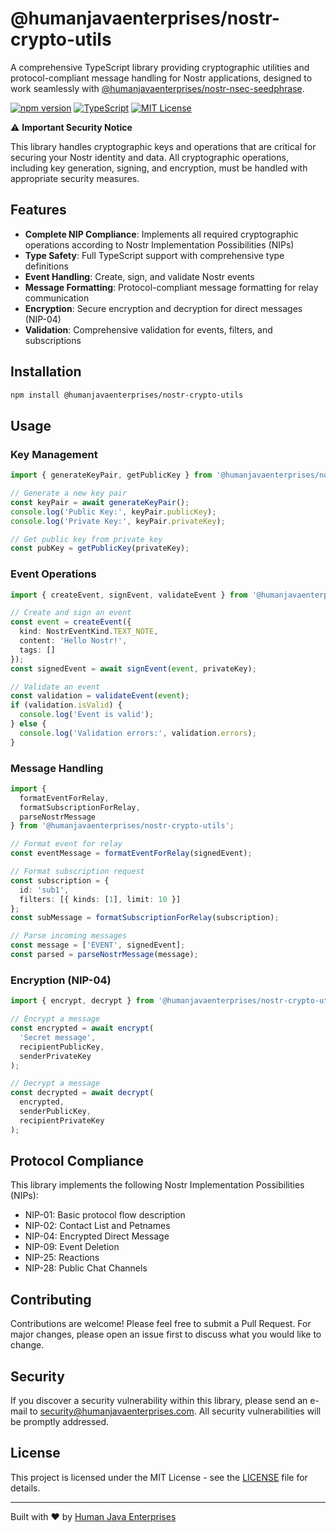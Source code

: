 # @humanjavaenterprises/nostr-crypto-utils

A comprehensive TypeScript library providing cryptographic utilities and protocol-compliant message handling for Nostr applications, designed to work seamlessly with [@humanjavaenterprises/nostr-nsec-seedphrase](https://github.com/HumanjavaEnterprises/nostr-nsec-seedphrase).

[![npm version](https://badge.fury.io/js/%40humanjavaenterprises%2Fnostr-crypto-utils.svg)](https://www.npmjs.com/package/@humanjavaenterprises/nostr-crypto-utils)
[![TypeScript](https://img.shields.io/badge/%3C%2F%3E-TypeScript-%230074c1.svg)](http://www.typescriptlang.org/)
[![MIT License](https://img.shields.io/badge/license-MIT-blue.svg)](https://github.com/HumanjavaEnterprises/nostr-crypto-utils/blob/main/LICENSE)

⚠️ **Important Security Notice**

This library handles cryptographic keys and operations that are critical for securing your Nostr identity and data. All cryptographic operations, including key generation, signing, and encryption, must be handled with appropriate security measures.

## Features

- **Complete NIP Compliance**: Implements all required cryptographic operations according to Nostr Implementation Possibilities (NIPs)
- **Type Safety**: Full TypeScript support with comprehensive type definitions
- **Event Handling**: Create, sign, and validate Nostr events
- **Message Formatting**: Protocol-compliant message formatting for relay communication
- **Encryption**: Secure encryption and decryption for direct messages (NIP-04)
- **Validation**: Comprehensive validation for events, filters, and subscriptions

## Installation

```bash
npm install @humanjavaenterprises/nostr-crypto-utils
```

## Usage

### Key Management

```typescript
import { generateKeyPair, getPublicKey } from '@humanjavaenterprises/nostr-crypto-utils';

// Generate a new key pair
const keyPair = await generateKeyPair();
console.log('Public Key:', keyPair.publicKey);
console.log('Private Key:', keyPair.privateKey);

// Get public key from private key
const pubKey = getPublicKey(privateKey);
```

### Event Operations

```typescript
import { createEvent, signEvent, validateEvent } from '@humanjavaenterprises/nostr-crypto-utils';

// Create and sign an event
const event = createEvent({
  kind: NostrEventKind.TEXT_NOTE,
  content: 'Hello Nostr!',
  tags: []
});
const signedEvent = await signEvent(event, privateKey);

// Validate an event
const validation = validateEvent(event);
if (validation.isValid) {
  console.log('Event is valid');
} else {
  console.log('Validation errors:', validation.errors);
}
```

### Message Handling

```typescript
import { 
  formatEventForRelay, 
  formatSubscriptionForRelay,
  parseNostrMessage 
} from '@humanjavaenterprises/nostr-crypto-utils';

// Format event for relay
const eventMessage = formatEventForRelay(signedEvent);

// Format subscription request
const subscription = {
  id: 'sub1',
  filters: [{ kinds: [1], limit: 10 }]
};
const subMessage = formatSubscriptionForRelay(subscription);

// Parse incoming messages
const message = ['EVENT', signedEvent];
const parsed = parseNostrMessage(message);
```

### Encryption (NIP-04)

```typescript
import { encrypt, decrypt } from '@humanjavaenterprises/nostr-crypto-utils';

// Encrypt a message
const encrypted = await encrypt(
  'Secret message',
  recipientPublicKey,
  senderPrivateKey
);

// Decrypt a message
const decrypted = await decrypt(
  encrypted,
  senderPublicKey,
  recipientPrivateKey
);
```

## Protocol Compliance

This library implements the following Nostr Implementation Possibilities (NIPs):

- NIP-01: Basic protocol flow description
- NIP-02: Contact List and Petnames
- NIP-04: Encrypted Direct Message
- NIP-09: Event Deletion
- NIP-25: Reactions
- NIP-28: Public Chat Channels

## Contributing

Contributions are welcome! Please feel free to submit a Pull Request. For major changes, please open an issue first to discuss what you would like to change.

## Security

If you discover a security vulnerability within this library, please send an e-mail to security@humanjavaenterprises.com. All security vulnerabilities will be promptly addressed.

## License

This project is licensed under the MIT License - see the [LICENSE](https://github.com/HumanjavaEnterprises/nostr-crypto-utils/blob/main/LICENSE) file for details.

---

Built with ❤️ by [Human Java Enterprises](https://github.com/HumanjavaEnterprises)

